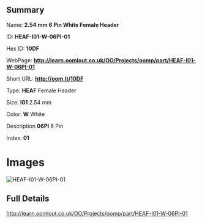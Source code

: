 

## Summary
 
Name: __2.54 mm 6 Pin White Female Header__

ID: __HEAF-I01-W-06PI-01__

Hex ID: __10DF__

WebPage: __http://learn.oomlout.co.uk/OO/Projects/oomp/part/HEAF-I01-W-06PI-01__

Short URL: __http://oom.lt/10DF__


Type: __HEAF__ Female Header 

Size: __I01__ 2.54 mm 

Color: __W__ White 

Description __06PI__ 6 Pin 

Index: __01__


# Images
![HEAF-I01-W-06PI-01](http://oomlout.com/oomp-gen/parts/HEAF-I01-W-06PI-01/HEAF-I01-W-06PI-01_420.jpg)



## Full Details

 http://learn.oomlout.co.uk/OO/Projects/oomp/part/HEAF-I01-W-06PI-01














